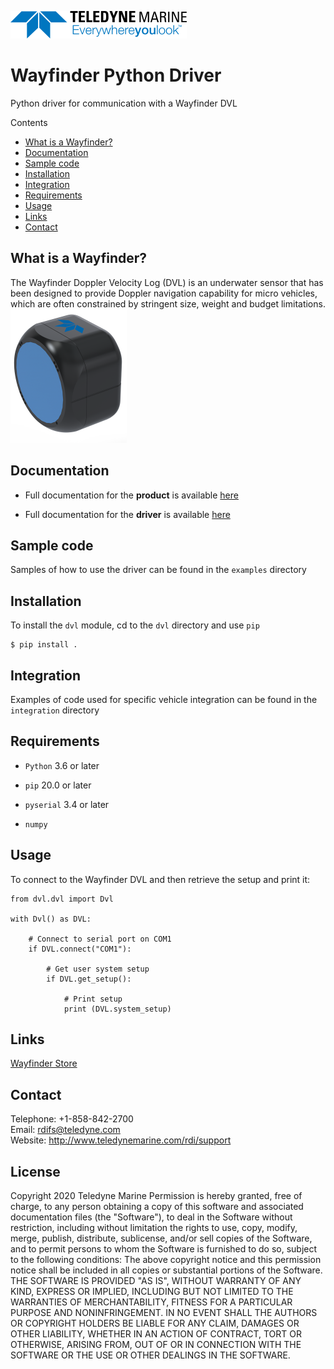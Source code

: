 [![Teledyne Logo](images/TeledyneLogo.png)](teledynemarine.com)


# Wayfinder Python Driver
Python driver for communication with a Wayfinder DVL  

Contents  
* [What is a Wayfinder?](https://github.com/Teledyne-Marine/Wayfinder#What-is-a-Wayfinder?)  
* [Documentation](https://github.com/Teledyne-Marine/Wayfinder#Documentation)  
* [Sample code](https://github.com/Teledyne-Marine/Wayfinder#Sample-code)  
* [Installation](https://github.com/Teledyne-Marine/Wayfinder#Installation)  
* [Integration](https://github.com/Teledyne-Marine/Wayfinder#Integration)  
* [Requirements](https://github.com/Teledyne-Marine/Wayfinder#Requirements)  
* [Usage](https://github.com/Teledyne-Marine/Wayfinder#Usage)  
* [Links](https://github.com/Teledyne-Marine/Wayfinder#Links)  
* [Contact](https://github.com/Teledyne-Marine/Wayfinder#Contact)  


## What is a Wayfinder?
The Wayfinder Doppler Velocity Log (DVL) is an underwater sensor that has been designed to provide Doppler navigation capability for micro vehicles, which are often constrained by stringent size, weight and budget limitations. 
<img src="images/wayfinder.png" alt="Wayfinder DVL" width="186" height="214">

## Documentation

* Full documentation for the **product** is available [here](https://teledynerdi.myshopify.com#Documentation)

* Full documentation for the **driver** is available [here](https://teledynerdi.myshopify.com/pages/wayfinder-driver-index)

## Sample code
Samples of how to use the driver can be found in the `examples` directory

## Installation
To install the `dvl` module, cd to the `dvl` directory and use `pip`

    $ pip install .

## Integration
Examples of code used for specific vehicle integration can be found in the `integration` directory

## Requirements

* `Python` 3.6 or later  

* `pip` 20.0 or later

* `pyserial` 3.4 or later

* `numpy`

## Usage
To connect to the Wayfinder DVL and then retrieve the setup and print it:

    from dvl.dvl import Dvl

    with Dvl() as DVL:

        # Connect to serial port on COM1
        if DVL.connect("COM1"):

            # Get user system setup
            if DVL.get_setup():

                # Print setup 
                print (DVL.system_setup)


## Links
[Wayfinder Store](https://teledynerdi.myshopify.com/)

## Contact
Telephone: +1-858-842-2700  
Email: rdifs@teledyne.com  
Website: http://www.teledynemarine.com/rdi/support

## License
Copyright 2020 Teledyne Marine
Permission is hereby granted, free of charge, to any person obtaining a copy of this software and associated documentation files (the "Software"), to deal in the Software without restriction, including without limitation the rights to use, copy, modify, merge, publish, distribute, sublicense, and/or sell copies of the Software, and to permit persons to whom the Software is furnished to do so, subject to the following conditions:
The above copyright notice and this permission notice shall be included in all copies or substantial portions of the Software.
THE SOFTWARE IS PROVIDED "AS IS", WITHOUT WARRANTY OF ANY KIND, EXPRESS OR IMPLIED, INCLUDING BUT NOT LIMITED TO THE WARRANTIES OF MERCHANTABILITY, FITNESS FOR A PARTICULAR PURPOSE AND NONINFRINGEMENT. IN NO EVENT SHALL THE AUTHORS OR COPYRIGHT HOLDERS BE LIABLE FOR ANY CLAIM, DAMAGES OR OTHER LIABILITY, WHETHER IN AN ACTION OF CONTRACT, TORT OR OTHERWISE, ARISING FROM, OUT OF OR IN CONNECTION WITH THE SOFTWARE OR THE USE OR OTHER DEALINGS IN THE SOFTWARE.
